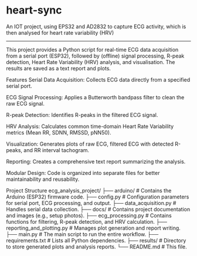 # heart-sync
An IOT project, using EPS32 and AD2832 to capture ECG activity, which is then analysed for heart rate variability (HRV)

-------------
This project provides a Python script for real-time ECG data acquisition from a serial port (ESP32), followed by (offline) signal processing, R-peak detection, Heart Rate Variability (HRV) analysis, and visualisation. The results are saved as a text report and plots.

Features
Serial Data Acquisition: Collects ECG data directly from a specified serial port.

ECG Signal Processing: Applies a Butterworth bandpass filter to clean the raw ECG signal.

R-peak Detection: Identifies R-peaks in the filtered ECG signal.

HRV Analysis: Calculates common time-domain Heart Rate Variability metrics (Mean RR, SDNN, RMSSD, pNN50).

Visualization: Generates plots of raw ECG, filtered ECG with detected R-peaks, and RR interval tachogram.

Reporting: Creates a comprehensive text report summarizing the analysis.

Modular Design: Code is organized into separate files for better maintainability and reusability.

Project Structure
ecg_analysis_project/
├── arduino/                  # Contains the Arduino (ESP32) firmware code.
├── config.py                 # Configuration parameters for serial port, ECG processing, and output.
├── data_acquisition.py       # Handles serial data collection.
├── docs/                     # Contains project documentation and images (e.g., setup photos).
├── ecg_processing.py         # Contains functions for filtering, R-peak detection, and HRV calculation.
├── reporting_and_plotting.py # Manages plot generation and report writing.
├── main.py                   # The main script to run the entire workflow.
├── requirements.txt          # Lists all Python dependencies.
├── results/                  # Directory to store generated plots and analysis reports.
└── README.md                 # This file.

